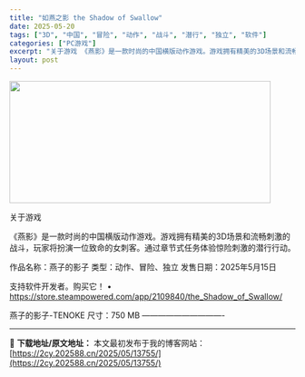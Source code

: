 ```yaml
---
title: "如燕之影 the Shadow of Swallow"
date: 2025-05-20
tags: ["3D", "中国", "冒险", "动作", "战斗", "潜行", "独立", "软件"]
categories: ["PC游戏"]
excerpt: "关于游戏 《燕影》是一款时尚的中国横版动作游戏。游戏拥有精美的3D场景和流畅刺激的战斗，玩家将扮演一位致命的女刺客。通过章节式任务体验惊险刺激的潜行行动。 作品名称：燕子的影子 类型：动作、冒险、独立 发售日期：2025年5月15日 支持软件开发者。购买它！ • https://store.stea&hellip;"
layout: post
---
```


<img src="https://2cy.202588.cn/wp-content/uploads/2025/05/2025052003343882.webp" alt="" width="460" height="215" class="aligncenter size-full wp-image-13708" />

关于游戏

《燕影》是一款时尚的中国横版动作游戏。游戏拥有精美的3D场景和流畅刺激的战斗，玩家将扮演一位致命的女刺客。通过章节式任务体验惊险刺激的潜行行动。

作品名称：燕子的影子
类型：动作、冒险、独立
发售日期：2025年5月15日

支持软件开发者。购买它！
• https://store.steampowered.com/app/2109840/the_Shadow_of_Swallow/

燕子的影子-TENOKE
尺寸：750 MB
——————————- 

---
📖 **下载地址/原文地址：** 本文最初发布于我的博客网站：[https://2cy.202588.cn/2025/05/13755/](https://2cy.202588.cn/2025/05/13755/)

